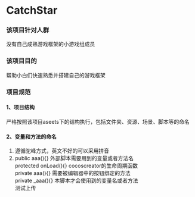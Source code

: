 # CatchStar
### 该项目针对人群
没有自己成熟游戏框架的小游戏组成员
### 该项目目的
帮助小白们快速熟悉并搭建自己的游戏框架
### 项目规范
#### 1、项目结构
严格按照该项目aseets下的结构执行，包括文件夹、资源、场景、脚本等的命名
#### 2、变量和方法的命名
1. 遵循驼峰方式，英文不好的可以采用拼音
2. public aaa(){} 外部脚本需要用到的变量或者方法名<br />
   protected onLoad(){} cocoscreator的生命周期函数<br />
   private aaa(){}  需要被编辑器中的按钮绑定的方法<br />
   private _aaa(){}  本脚本才会使用到的变量名或者方法<br />
   测试上传
   
